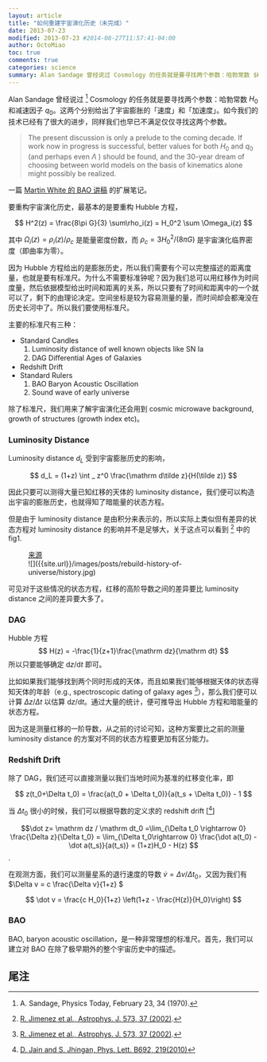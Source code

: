 ```yaml
---
layout: article
title: "如何重建宇宙演化历史（未完成）"
date: 2013-07-23
modified: 2013-07-23 #2014-08-27T11:57:41-04:00
author: OctoMiao
toc: true
comments: true
categories: science
summary: Alan Sandage 曾经说过 Cosmology 的任务就是要寻找两个参数：哈勃常数 $H_0$ 和减速因子 $q_0$。这两个分别给出了宇宙膨胀的「速度」和「加速度」。如今我们的技术已经有了很大的进步，同样我们也早已不满足仅仅寻找这两个参数。
---
```



Alan Sandage 曾经说过 [^1] Cosmology 的任务就是要寻找两个参数：哈勃常数 $H_0$ 和减速因子 $q_0$。这两个分别给出了宇宙膨胀的「速度」和「加速度」。如今我们的技术已经有了很大的进步，同样我们也早已不满足仅仅寻找这两个参数。


> The present discussion is only a prelude to the coming decade. If work now in progress is successful, better values for both $H_0$ and $q_0$ (and perhaps even $Λ$ ) should be found, and the 30-year dream of choosing between world models on the basis of kinematics alone might possibly be realized.




一篇 [Martin White 的 BAO 讲稿](http://mwhite.berkeley.edu/BAO/SantaFe07.pdf) 的扩展笔记。




要重构宇宙演化历史，最基本的是要重构 Hubble 方程，

$$ H^2(z) = \frac{8\pi G}{3} \sum\rho_i(z) = H_0^2 \sum \Omega_i(z) $$

其中 $\Omega_i(z) = \rho_i(z)/\rho_ c$ 是能量密度份数，而 $\rho_c = 3 H_0^2 /(8\pi G)$ 是宇宙演化临界密度（即曲率为零）。

因为 Hubble 方程给出的是膨胀历史，所以我们需要有个可以完整描述的距离度量，也就是要有标准尺。为什么不需要标准钟呢？因为我们总可以用红移作为时间度量，然后依据模型给出时间和距离的关系，所以只要有了时间和距离中的一个就可以了，剩下的由理论决定。空间坐标是较为容易测量的量，而时间却会都淹没在历史长河中了。所以我们要使用标准尺。

主要的标准尺有三种：

* Standard Candles
  1. Luminosity distance of well known objects like SN Ⅰa
  2. DAG Diﬀerential Ages of Galaxies
* Redshift Drift
* Standard Rulers
  1. BAO Baryon Acoustic Oscillation
  2. Sound wave of early universe

除了标准尺，我们用来了解宇宙演化还会用到 cosmic microwave background, growth of structures (growth index etc)。


### Luminosity Distance

Luminosity distance $d_L$ 受到宇宙膨胀历史的影响，

$$ d_L = (1+z) \int _ z^0 \frac{\mathrm d\tilde z}{H(\tilde z)} $$

因此只要可以测得大量已知红移的天体的 luminosity distance，我们便可以构造出宇宙的膨胀历史，也就得知了暗能量的状态方程。

但是由于 luminosity distance 是由积分来表示的，所以实际上类似但有差异的状态方程对 luminosity distance 的影响并不是足够大，关于这点可以看到 [^rj] 中的 fig1.

<figure markdown="1">
<figcaption>
<a href="http://hongzai-story.blogspot.com/2010/10/blog-post.html">来源</a>
</figcaption>
![]({{site.url}}/images/posts/rebuild-history-of-universe/history.jpg)
</figure>


可见对于这些情况的状态方程，红移的高阶导数之间的差异要比 luminosity distance 之间的差异要大多了。


### DAG

Hubble 方程
$$ H(z) = -\frac{1}{z+1}\frac{\mathrm dz}{\mathrm dt} $$
所以只要能够确定 $\mathrm dz/\mathrm dt$ 即可。

比如如果我们能够找到两个同时形成的天体，而且如果我们能够根据天体的状态得知天体的年龄（e.g., spectroscopic dating of galaxy ages [^rj]），那么我们便可以计算 $\Delta z/\Delta t$ 以估算 $\mathrm dz/\mathrm dt$。通过大量的统计，便可推导出 Hubble 方程和暗能量的状态方程。

因为这是测量红移的一阶导数，从之前的讨论可知，这种方案要比之前的测量 luminosity distance 的方案对不同的状态方程要更加有区分能力。


### Redshift Drift

除了 DAG，我们还可以直接测量以我们当地时间为基准的红移变化率，即 

$$ z(t_0+\Delta t_0) = \frac{a(t_0 + \Delta t_0)}{a(t_s + \Delta t_0)} - 1 $$

当 $\Delta t_0$ 很小的时候，我们可以根据导数的定义求的 redshift drift [[^redshiftdrift1]] 

$$\dot z= \mathrm dz / \mathrm dt_0 =\lim_{\Delta t_0 \rightarrow 0} \frac{\Delta z}{\Delta t_0} = \lim_{\Delta t_0\rightarrow 0} \frac{\dot a(t_0) - \dot a(t_s)}{a(t_s)} = (1+z)H_0 - H(z) $$.


在观测方面，我们可以测量星系的退行速度的导数 $\dot v = \Delta v/\Delta t_0$，又因为我们有 $\Delta v = c \frac{\Delta v}{1+z} $

$$ \dot v = \frac{c H_0}{1+z} \left(1+z - \frac{H(z)}{H_0}\right) $$




### BAO

BAO, baryon acoustic oscillation，是一种非常理想的标准尺。首先，我们可以建立对 BAO 在除了极早期外的整个宇宙历史中的描述。









## 尾注


[^1]: A. Sandage, Physics Today, February 23, 34 (1970).
[^rj]: [R. Jimenez et al., Astrophys. J. 573, 37 (2002)](http://iopscience.iop.org/0004-637X/573/1/37/).
[^redshiftdrift1]: [D. Jain and S. Jhingan, Phys. Lett. B692, 219(2010)](http://www.sciencedirect.com/science/article/pii/S0370269310008956)
